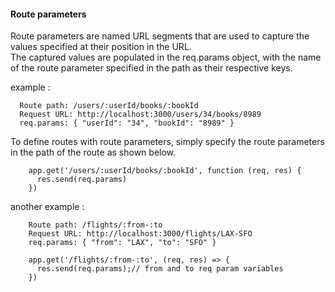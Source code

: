 #### Route parameters
Route parameters are named URL segments that are used to capture the values specified at their position in the URL.  
The captured values are populated in the req.params object, with the name of the route parameter specified in the path as their respective keys.

example : 

      Route path: /users/:userId/books/:bookId
      Request URL: http://localhost:3000/users/34/books/8989
      req.params: { "userId": "34", "bookId": "8989" }

To define routes with route parameters, simply specify the route parameters in the path of the route as shown below.

        app.get('/users/:userId/books/:bookId', function (req, res) {
          res.send(req.params)
        })

another example : 

        Route path: /flights/:from-:to
        Request URL: http://localhost:3000/flights/LAX-SFO
        req.params: { "from": "LAX", "to": "SFO" }

        app.get('/flights/:from-:to', (req, res) => {
          res.send(req.params);// from and to req param variables
        })
